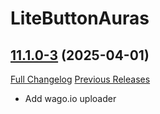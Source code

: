 # LiteButtonAuras

## [11.1.0-3](https://github.com/xod-wow/LiteButtonAuras/tree/11.1.0-3) (2025-04-01)
[Full Changelog](https://github.com/xod-wow/LiteButtonAuras/compare/11.1.0-2...11.1.0-3) [Previous Releases](https://github.com/xod-wow/LiteButtonAuras/releases)

- Add wago.io uploader  

